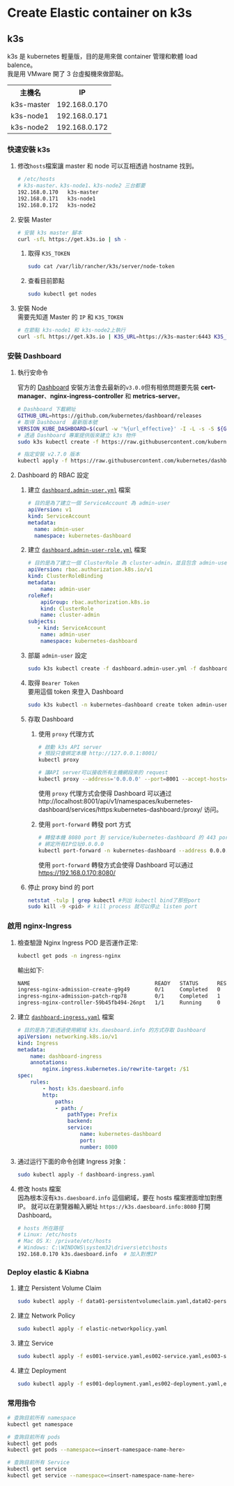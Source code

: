 # Create Elastic container on k3s

## k3s

k3s 是 kubernetes 輕量版，目的是用來做 container 管理和軟體 load balence。  
我是用 VMware 開了 3 台虛擬機來做節點。

<table>
    <tr>
        <th>主機名</th>
        <th>IP</th>
    </tr>
    <tr>
        <td>k3s-master</td>
        <td>192.168.0.170</td>
    </tr>
    <tr>
        <td>k3s-node1</td>
        <td>192.168.0.171</td>
    </tr>
    <tr>
        <td>k3s-node2</td>
        <td>192.168.0.172</td>
    </tr>
</table>

### 快速安裝 k3s

1. 修改`hosts`檔案讓 master 和 node 可以互相透過 hostname 找到。

   ```bash
   # /etc/hosts
   # k3s-master、k3s-node1、k3s-node2 三台都要
   192.168.0.170   k3s-master
   192.168.0.171   k3s-node1
   192.168.0.172   k3s-node2
   ```

2. 安裝 Master

   ```bash
   # 安裝 k3s master 腳本
   curl -sfL https://get.k3s.io | sh -
   ```

   1. 取得 `K3S_TOKEN`

      ```bash
      sudo cat /var/lib/rancher/k3s/server/node-token
      ```

   2. 查看目前節點

      ```bash
      sudo kubectl get nodes
      ```

3. 安裝 Node  
   需要先知道 Master 的 `IP` 和 `K3S_TOKEN`

   ```bash
   # 在節點 k3s-node1 和 k3s-node2上執行
   curl -sfL https://get.k3s.io | K3S_URL=https://k3s-master:6443 K3S_TOKEN={K3S_TOKEN} sh - # 要在node主機的hosts加上IP才找的到 k3s-master
   ```

### 安裝 Dashboard

1. 執行安命令

   官方的 [Dashboard](https://github.com/kubernetes/dashboard) 安裝方法會去最新的`v3.0.0`但有相依問題要先裝 <b>cert-manager</b>、<b>nginx-ingress-controller</b> 和 <b>metrics-server</b>。

   ```bash
   # Dashboard 下載網址
   GITHUB_URL=https://github.com/kubernetes/dashboard/releases
   # 取得 Dashboard  最新版本號
   VERSION_KUBE_DASHBOARD=$(curl -w '%{url_effective}' -I -L -s -S ${GITHUB_URL}/latest -o /dev/null | sed -e 's|.*/||')
   # 透過 Dashboard 專案提供版來建立 k3s 物件
   sudo k3s kubectl create -f https://raw.githubusercontent.com/kubernetes/dashboard/${VERSION_KUBE_DASHBOARD}/aio/deploy/recommended.yaml

   # 指定安裝 v2.7.0 版本
   kubectl apply -f https://raw.githubusercontent.com/kubernetes/dashboard/v2.7.0/aio/deploy/recommended.yaml
   ```

2. Dashboard 的 RBAC 設定

   1. 建立 [`dashboard.admin-user.yml`](./dashboard.admin-user.yml) 檔案

      ```yaml
      # 目的是為了建立一個 ServiceAccount 為 admin-user
      apiVersion: v1
      kind: ServiceAccount
      metadata:
        name: admin-user
        namespace: kubernetes-dashboard
      ```

   2. 建立 [`dashboard.admin-user-role.yml`](./dashboard.admin-user-role.yml) 檔案

      ```yaml
      # 目的是為了建立一個 ClusterRole 為 cluster-admin，並且包含 admin-user 這帳號
      apiVersion: rbac.authorization.k8s.io/v1
      kind: ClusterRoleBinding
      metadata:
          name: admin-user
      roleRef:
          apiGroup: rbac.authorization.k8s.io
          kind: ClusterRole
          name: cluster-admin
      subjects:
         - kind: ServiceAccount
          name: admin-user
          namespace: kubernetes-dashboard
      ```

   3. 部屬 `admin-user` 設定

      ```bash
      sudo k3s kubectl create -f dashboard.admin-user.yml -f dashboard.admin-user-role.yml
      ```

   4. 取得 `Bearer Token`  
      要用這個 token 來登入 Dashboard

      ```bash
      sudo k3s kubectl -n kubernetes-dashboard create token admin-user
      ```

   5. 存取 Dashboard

      1. 使用 `proxy` 代理方式

         ```bash
         # 啟動 k3s API server
         # 預設只會綁定本機 http://127.0.0.1:8001/
         kubectl proxy

         # 讓API server可以接收所有主機網段來的 request
         kubectl proxy --address='0.0.0.0' --port=8001 --accept-hosts='^*$'
         ```

         使用 `proxy` 代理方式会使得 Dashboard 可以通过 http://localhost:8001/api/v1/namespaces/kubernetes-dashboard/services/https:kubernetes-dashboard:/proxy/ 访问。

      2. 使用 `port-forward` 轉發 port 方式

         ```bash
         # 轉發本機 8080 port 到 service/kubernetes-dashboard 的 443 port
         # 綁定所有IP位址0.0.0.0
         kubectl port-forward -n kubernetes-dashboard --address 0.0.0.0 service/kubernetes-dashboard 8080:443
         ```

         使用 `port-forward` 轉發方式会使得 Dashboard 可以通过 https://192.168.0.170:8080/

   6. 停止 proxy bind 的 port

      ```bash
      netstat -tulp | grep kubectl #列出 kubectl bind了那些port
      sudo kill -9 <pid> # kill process 就可以停止 listen port
      ```

### 啟用 nginx-Ingress

1. 檢查驗證 Nginx Ingress POD 是否運作正常:

   ```bash
   kubectl get pods -n ingress-nginx
   ```

   輸出如下:

   ```sh
   NAME                                        READY   STATUS      RESTARTS    AGE
   ingress-nginx-admission-create-g9g49        0/1     Completed   0          11m
   ingress-nginx-admission-patch-rqp78         0/1     Completed   1          11m
   ingress-nginx-controller-59b45fb494-26npt   1/1     Running     0          11m
   ```

2. 建立 [`dashboard-ingress.yaml`](elastic-yaml/dashboard-ingress.yaml) 檔案

   ```yaml
   # 目的是為了能透過使用網域 k3s.daesboard.info 的方式存取 Dashboard
   apiVersion: networking.k8s.io/v1
   kind: Ingress
   metadata:
       name: dashboard-ingress
       annotations:
           nginx.ingress.kubernetes.io/rewrite-target: /$1
   spec:
       rules:
           - host: k3s.daesboard.info
           http:
               paths:
               - path: /
                   pathType: Prefix
                   backend:
                   service:
                       name: kubernetes-dashboard
                       port:
                       number: 8080
   ```

3. 通过运行下面的命令创建 Ingress 对象：

   ```bash
   sudo kubectl apply -f dashboard-ingress.yaml
   ```

4. 修改 hosts 檔案  
   因為根本沒有`k3s.daesboard.info` 這個網域，要在 hosts 檔案裡面增加對應 IP。
   就可以在瀏覽器輸入網址 `https://k3s.daesboard.info:8080` 打開 Dashboard。

   ```bash
   # hosts 所在路徑
   # Linux: /etc/hosts
   # Mac OS X: /private/etc/hosts
   # Windows: C:\WINDOWS\system32\drivers\etc\hosts
   192.168.0.170 k3s.daesboard.info  # 加入對應IP
   ```

### Deploy elastic & Kiabna

1. 建立 Persistent Volume Claim

   ```bash
   sudo kubectl apply -f data01-persistentvolumeclaim.yaml,data02-persistentvolumeclaim.yaml,data03-persistentvol umeclaim.yaml,dbdata-persistentvolumeclaim.yaml
   ```

2. 建立 Network Policy

   ```bash
   sudo kubectl apply -f elastic-networkpolicy.yaml
   ```

3. 建立 Service

   ```bash
   sudo kubectl apply -f es001-service.yaml,es002-service.yaml,es003-service.yaml,kibana-service.yaml,mariadb-service.yaml
   ```

4. 建立 Deployment

   ```bash
   sudo kubectl apply -f es001-deployment.yaml,es002-deployment.yaml,es003-deployment.yaml,kibana-deploymen.yaml,mariadb-deployment.yaml
   ```

### 常用指令

```bash
# 查詢目前所有 namespace
kubectl get namespace

# 查詢目前所有 pods
kubectl get pods
kubectl get pods --namespace=<insert-namespace-name-here>

# 查詢目前所有 Service
kubectl get service
kubectl get service --namespace=<insert-namespace-name-here>
```
